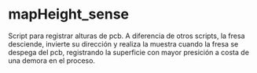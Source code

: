 # mapHeight_sense
Script para registrar alturas de pcb.
A diferencia de otros scripts, la fresa desciende, invierte su dirección y realiza la muestra cuando la fresa se despega del pcb, registrando la superficie con mayor presición a costa de una demora en el proceso.
